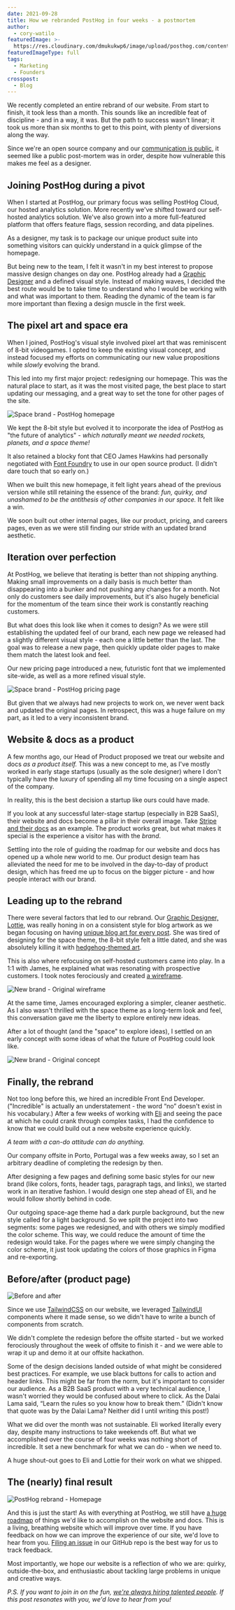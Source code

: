 ```yaml
---
date: 2021-09-28
title: How we rebranded PostHog in four weeks - a postmortem
author:
  - cory-watilo
featuredImage: >-
  https://res.cloudinary.com/dmukukwp6/image/upload/posthog.com/contents/images/blog/rebrand-postmortem.png
featuredImageType: full
tags:
  - Marketing
  - Founders
crosspost:
  - Blog
---
```

We recently completed an entire rebrand of our website. From start to finish, it took less than a month. This sounds like an incredible feat of discipline - and in a way, it was. But the path to success wasn't linear; it took us more than six months to get to this point, with plenty of diversions along the way.

Since we're an open source company and our [communication is public](/handbook/company/communication#public-by-default), it seemed like a public post-mortem was in order, despite how vulnerable this makes me feel as a designer.

## Joining PostHog during a pivot

When I started at PostHog, our primary focus was selling PostHog Cloud, our hosted analytics solution. More recently we've shifted toward our self-hosted analytics solution. We've also grown into a more full-featured platform that offers feature flags, session recording, and data pipelines.

As a designer, my task is to package our unique product suite into something visitors can quickly understand in a quick glimpse of the homepage.

But being new to the team, I felt it wasn't in my best interest to propose massive design changes on day one. PostHog already had a [Graphic Designer](/lottie) and a defined visual style. Instead of making waves, I decided the best route would be to take time to understand who I would be working with and what was important to them. Reading the dynamic of the team is far more important than flexing a design muscle in the first week.

## The pixel art and space era
When I joined, PostHog's visual style involved pixel art that was reminiscent of 8-bit videogames. I opted to keep the existing visual concept, and instead focused my efforts on communicating our new value propositions while _slowly_ evolving the brand.

This led into my first major project: redesigning our homepage. This was the natural place to start, as it was the most visited page, the best place to start updating our messaging, and a great way to set the tone for other pages of the site.

![Space brand - PostHog homepage](https://res.cloudinary.com/dmukukwp6/image/upload/v1710055416/posthog.com/contents/images/blog/brand-postmortem/space-brand-homepage.png)

We kept the 8-bit style but evolved it to incorporate the idea of PostHog as "the future of analytics" - _which naturally meant we needed rockets, planets, and a space theme!_

It also retained a blocky font that CEO James Hawkins had personally negotiated with [Font Foundry](http://www.fontfoundry.com/) to use in our open source product. (I didn't dare touch that so early on.)

When we built this new homepage, it felt light years ahead of the previous version while still retaining the essence of the brand: _fun, quirky, and unashamed to be the antithesis of other companies in our space._ It felt like a win.

We soon built out other internal pages, like our product, pricing, and careers pages, even as we were still finding our stride with an updated brand aesthetic. 

## Iteration over perfection

At PostHog, we believe that iterating is better than not shipping anything. Making small improvements on a daily basis is much better than disappearing into a bunker and not pushing any changes for a month. Not only do customers see daily improvements, but it's also hugely beneficial for the momentum of the team since their work is constantly reaching customers.

But what does this look like when it comes to design? As we were still establishing the updated feel of our brand, each new page we released had a slightly different visual style - each one a little better than the last. The goal was to release a new page, then quickly update older pages to make them match the latest look and feel.

Our new pricing page introduced a new, futuristic font that we implemented site-wide, as well as a more refined visual style.

![Space brand - PostHog pricing page](https://res.cloudinary.com/dmukukwp6/image/upload/v1710055416/posthog.com/contents/images/blog/brand-postmortem/space-brand-pricing.png)
 
But given that we always had new projects to work on, we never went back and updated the original pages. In retrospect, this was a huge failure on my part, as it led to a very inconsistent brand.

## Website & docs as a product
A few months ago, our Head of Product proposed we treat our website and docs _as a product itself._ This was a new concept to me, as I've mostly worked in early stage startups (usually as the sole designer) where I don't typically have the luxury of spending all my time focusing on a single aspect of the company.

In reality, this is the best decision a startup like ours could have made.

If you look at any successful later-stage startup (especially in B2B SaaS), their website and docs become a pillar in their overall image. Take [Stripe and their docs](https://stripe.com/docs) as an example. The product works great, but what makes it special is the experience a visitor has with the _brand_.

Settling into the role of guiding the roadmap for our website and docs has opened up a whole new world to me. Our product design team has alleviated the need for me to be involved in the day-to-day of product design, which has freed me up to focus on the bigger picture - and how people interact with our brand.

## Leading up to the rebrand
There were several factors that led to our rebrand. Our [Graphic Designer, Lottie](/lottie), was really honing in on a consistent style for blog artwork as we began focusing on having [unique blog art for every post](https://posthog.com/blog). She was tired of designing for the space theme, the 8-bit style felt a little dated, and she was absolutely killing it with [hedgehog-themed art](https://posthog.com/media).

This is also where refocusing on self-hosted customers came into play. In a 1:1 with James, he explained what was resonating with prospective customers. I took notes ferociously and created [a wireframe](https://balsamiq.cloud/sd0i9zq/pxvojo4/r0A75).

![New brand - Original wireframe](https://res.cloudinary.com/dmukukwp6/image/upload/v1710055416/posthog.com/contents/images/blog/brand-postmortem/new-brand-wireframe.png)

At the same time, James encouraged exploring a simpler, cleaner aesthetic. As I also wasn't thrilled with the space theme as a long-term look and feel, this conversation gave me the liberty to explore entirely new ideas. 

After a lot of thought (and the "space" to explore ideas), I settled on an early concept with some ideas of what the future of PostHog could look like.

![New brand - Original concept](https://res.cloudinary.com/dmukukwp6/image/upload/v1710055416/posthog.com/contents/images/blog/brand-postmortem/new-brand-concept.png)

## Finally, the rebrand

Not too long before this, we hired an incredible Front End Developer. ("Incredible" is actually an understatement - the word “no” doesn't exist in his vocabulary.) After a few weeks of working with [Eli](/elik) and seeing the pace at which he could crank through complex tasks, I had the confidence to know that we could build out a new website experience quickly.

_A team with a can-do attitude can do anything._

Our company offsite in Porto, Portugal was a few weeks away, so I set an arbitrary deadline of completing the redesign by then.

After designing a few pages and defining some basic styles for our new brand (like colors, fonts, header tags, paragraph tags, and links),  we started work in an iterative fashion. I would design one step ahead of Eli, and he would follow shortly behind in code.

Our outgoing space-age theme had a dark purple background, but the new style called for a light background. So we split the project into two segments: some pages we redesigned, and with others we simply modified the color scheme. This way, we could reduce the amount of time the redesign would take. For the pages where we were simply changing the color scheme, it just took updating the colors of those graphics in Figma and re-exporting.

## Before/after (product page)

![Before and after](https://res.cloudinary.com/dmukukwp6/image/upload/v1710055416/posthog.com/contents/images/blog/brand-postmortem/before-after.png)

Since we use [TailwindCSS](http://tailwindcss.com/) on our website, we leveraged [TailwindUI](https://tailwindui.com/) components where it made sense, so we didn't have to write a bunch of components from scratch.

We didn't complete the redesign before the offsite started - but we worked ferociously throughout the week of offsite to finish it - and we were able to wrap it up and demo it at our offsite hackathon.

Some of the design decisions landed outside of what might be considered best practices. For example, we use black buttons for calls to action and header links. This might be far from the norm, but it's important to consider our audience. As a B2B SaaS product with a very technical audience, I wasn't worried they would be confused about where to click. As the Dalai Lama said, “Learn the rules so you know how to break them.”  (Didn't know that quote was by the Dalai Lama? Neither did I until writing this post!)

What we did over the month was not sustainable. Eli worked literally every day, despite many instructions to take weekends off. But what we accomplished over the course of four weeks was nothing short of incredible. It set a new benchmark for what we can do - when we need to.

A huge shout-out goes to Eli and Lottie for their work on what we shipped.

## The (nearly) final result

![PostHog rebrand - Homepage](https://res.cloudinary.com/dmukukwp6/image/upload/v1710055416/posthog.com/contents/images/blog/brand-postmortem/final-new-brand.png)

And this is just the start! As with everything at PostHog, we still have [a huge roadmap](https://docs.google.com/document/d/16tORGZcfazvWMSONd7MrKqFjh98RJcfDdqxtZfCFrGs/edit?usp=sharing) of things we'd like to accomplish on the website and docs. This is a living, breathing website which will improve over time. If you have feedback on how we can improve the experience of our site, we'd love to hear from you. [Filing an issue](https://github.com/posthog/posthog.com/issues) in our GitHub repo is the best way for us to track feedback.

Most importantly, we hope our website is a reflection of who we are: quirky, outside-the-box, and enthusiastic about tackling large problems in unique and creative ways.

*P.S. If you want to join in on the fun, [we're always hiring talented people](https://posthog.com/careers). If this post resonates with you, we'd love to hear from you!*

<NewsletterForm />

